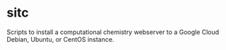 # sitc
Scripts to install a computational chemistry webserver to a Google Cloud Debian, Ubuntu, or CentOS instance.
